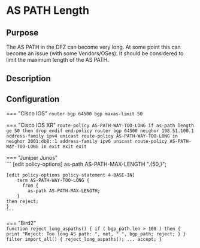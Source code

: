 # AS PATH Length 

## Purpose
The AS PATH in the DFZ can become very long. At some point this can become an issue (with some Vendors/OSes). It should be considered to limit the maximum length of the AS PATH. 

## Description

## Configuration

=== "Cisco IOS"
    ```
    router bgp 64500
     bgp maxas-limit 50
    ``` 

=== "Cisco IOS XR"
    ```
    route-policy AS-PATH-WAY-TOO-LONG
     if as-path length ge 50 then
      drop
     endif
    end-policy
    router bgp 64500
     neighor 198.51.100.1
      address-family ipv4 unicast
       route-policy AS-PATH-WAY-TOO-LONG in
     neighor 2001:db8::1
      address-family ipv6 unicast
       route-policy AS-PATH-WAY-TOO-LONG in
      exit
     exit
    exit
    ``` 

=== "Juniper Junos"  
    ```
    [edit policy-options]
        as-path AS-PATH-MAX-LENGTH ".{50,}";
        
    [edit policy-options policy-statement 4-BASE-IN]
        term AS-PATH-WAY-TOO-LONG {
          from {
            as-path AS-PATH-MAX-LENGTH;
        }
    then reject;
    }
    ```

=== "Bird2"  
    ```
    function reject_long_aspaths()
    {
      if ( bgp_path.len > 100 ) then {
        print "Reject: Too long AS path: ", net, " ", bgp_path;
        reject;
      }
    }
    filter import_all() {
      reject_long_aspaths();
      ...
      accept;
    }
    ```
